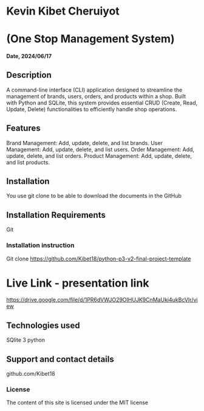 
# Kevin Kibet Cheruiyot
# (One Stop Management System)

#### Date, 2024/06/17


## Description
A command-line interface (CLI) application designed to streamline the management of brands, users, orders, and products within a shop. Built with Python and SQLite, this system provides essential CRUD (Create, Read, Update, Delete) functionalities to efficiently handle shop operations.
## Features
Brand Management: Add, update, delete, and list brands.
User Management: Add, update, delete, and list users.
Order Management: Add, update, delete, and list orders.
Product Management: Add, update, delete, and list products.
## Installation
You use git clone to be able to download the documents in the GitHub

## Installation Requirements
Git

### Installation instruction

Git clone https://github.com/Kibet18/python-p3-v2-final-project-template



# Live Link - presentation link
https://drive.google.com/file/d/1PR6dVWJO29OIHUJK9CnMaUki4ukBcVIr/view

## Technologies used
SQlite 3
python

## Support and contact details
github.com/Kibet18

### License
The content of this site is licensed under the MIT license